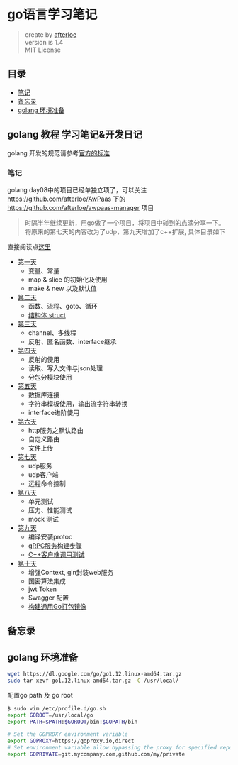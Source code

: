 # go语言学习笔记

> create by [afterloe](lm6289511@gmail.com)  
> version is 1.4  
> MIT License    

## 目录
- <a href="#note">笔记</a>  
- <a href="#backup">备忘录</a>  
- <a href="#install">golang 环境准备</a>

## golang 教程 学习笔记&开发日记
golang 开发的规范请参考[官方的标准](https://github.com/golang/go/wiki/CodeReviewComments)

### <a id="note">笔记</a>
golang day08中的项目已经单独立项了，可以关注 https://github.com/afterloe/AwPaas 下的 https://github.com/afterloe/awpaas-manager 项目
> 时隔半年继续更新，用go做了一个项目，将项目中碰到的点滴分享一下。将原来的第七天的内容改为了udp，第九天增加了c++扩展, 具体目录如下

直接阅读点[这里](./SUMMARY.md)

* [第一天](1-learn/summary.md)
    * 变量、常量
    * map & slice 的初始化及使用
    * make & new 以及默认值
* [第二天](2-learn/summary.md)
    * 函数、流程、goto、循环
    * [结构体 struct](2-learn/struct.md)
* [第三天](3-learn/summary.md)
    * channel、多线程
    * 反射、匿名函数、interface继承
* [第四天](4-learn/summary.md)
    * 反射的使用
    * 读取、写入文件与json处理
    * 分包分模块使用
* [第五天](5-learn/summary.md)
    * 数据库连接
    * 字符串模板使用，输出流字符串转换
    * interface进阶使用
* [第六天](6-learn/summary.md)
    * http服务之默认路由
    * 自定义路由
    * 文件上传
* [第七天](7-learn/summary.md)
    * udp服务
    * udp客户端
    * 远程命令控制
* [第八天](8-learn/summary.md)
    * 单元测试
    * 压力、性能测试
    * mock 测试
* [第九天](9-learn/summary.md)
    * 编译安装protoc
    * [gRPC服务构建步骤](9-learn/main.go)
    * [C++客户端调用测试](9-learn/build_cpp_grpc_client.md)
* [第十天](10-learn/README.md)
    * 增强Context, gin封装web服务
    * 国密算法集成
    * jwt Token
    * Swagger 配置
    * [构建通用Go打包镜像](10-learn/build_by_docker.md)

## <a name="backup">备忘录</a>

## <a name="install">golang 环境准备</a>
```bash
wget https://dl.google.com/go/go1.12.linux-amd64.tar.gz
sudo tar xzvf go1.12.linux-amd64.tar.gz -C /usr/local/
```

配置go path 及 go root
```bash
$ sudo vim /etc/profile.d/go.sh
export GOROOT=/usr/local/go
export PATH=$PATH:$GOROOT/bin:$GOPATH/bin

# Set the GOPROXY environment variable
export GOPROXY=https://goproxy.io,direct
# Set environment variable allow bypassing the proxy for specified repos (optional)
export GOPRIVATE=git.mycompany.com,github.com/my/private
```
